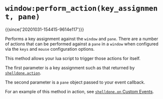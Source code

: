 # `window:perform_action(key_assignment, pane)`

{{since('20201031-154415-9614e117')}}

Performs a key assignment against the `window` and `pane`.
There are a number of actions that can be performed against a `pane` in
a `window` when configured via the `keys` and `mouse` configuration options.

This method allows your lua script to trigger those actions for itself.

The first parameter is a key assignment such as that returned by [`shelldone.action`](../shelldone/action.md).

The second parameter is a `pane` object passed to your event callback.

For an example of this method in action, see [`shelldone.on` Custom Events](../shelldone/on.md#custom-events).

